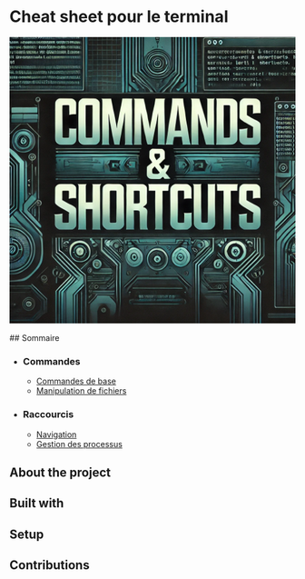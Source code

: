 # Cheat sheet pour le terminal
<p align="center"><img src ="assets/img/mainImage.webp"/></p>
## Sommaire

- ### Commandes
    * [Commandes de base](/doc/commands/base-commands.md)
    * [Manipulation de fichiers](/doc/commands/file-manipulation.md)
- ### Raccourcis
    * [Navigation](/doc/hotkeys/navigation.md)
    * [Gestion des processus](/doc/hotkeys/process-management.md)

## About the project 

## Built with 

## Setup 

## Contributions 
